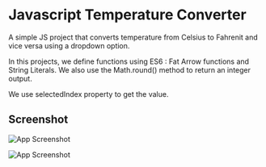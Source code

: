 # Javascript Temperature Converter

A simple JS project that converts temperature from Celsius to Fahrenit and vice versa using a dropdown option.

In this projects, we define functions using ES6 : Fat Arrow functions and String Literals.
We also use the Math.round() method to return an integer output.

We use selectedIndex property to get the value.

## Screenshot

![App Screenshot](https://i.postimg.cc/xCshnFJ4/Screenshot-2023-02-01-at-11-37-46.png)

![App Screenshot](https://i.postimg.cc/MGmgrGWx/Screenshot-2023-02-01-at-11-38-05.png)
